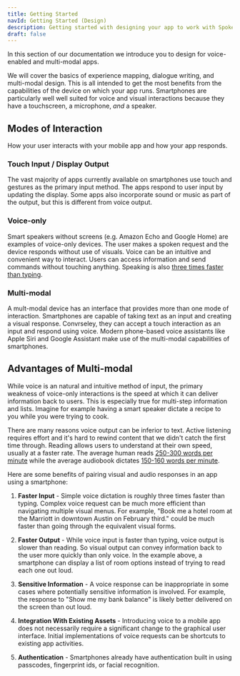 ```yaml
---
title: Getting Started
navId: Getting Started (Design)
description: Getting started with designing your app to work with Spokestack
draft: false
---
```


In this section of our documentation we introduce you to design for voice-enabled and multi-modal apps.

We will cover the basics of experience mapping, dialogue writing, and multi-modal design. This is all intended to get the most benefits from the capabilities of the device on which your app runs. Smartphones are particularly well well suited for voice and visual interactions because they have a touchscreen, a microphone, _and_ a speaker.

## Modes of Interaction

How your user interacts with your mobile app and how your app responds.

### Touch Input / Display Output

The vast majority of apps currently available on smartphones use touch and gestures as the primary input method. The apps respond to user input by updating the display. Some apps also incorporate sound or music as part of the output, but this is different from voice output.

### Voice-only

Smart speakers without screens (e.g. Amazon Echo and Google Home) are examples of voice-only devices. The user makes a spoken request and the device responds without use of visuals. Voice can be an intuitive and convenient way to interact. Users can access information and send commands without touching anything. Speaking is also [three times faster than typing](https://www.popularmechanics.com/technology/a22684/phone-dictation-typing-speed/).

### Multi-modal

A mult-modal device has an interface that provides more than one mode of interaction. Smartphones are capable of taking text as an input and creating a visual response. Convrseley, they can accept a touch interaction as an input and respond using voice. Modern phone-based voice assistants like Apple Siri and Google Assistant make use of the multi-modal capabilities of smartphones.

## Advantages of Multi-modal

While voice is an natural and intuitive method of input, the primary weakness of voice-only interactions is the speed at which it can deliver information back to users. This is especially true for multi-step information and lists. Imagine for example having a smart speaker dictate a recipe to you while you were trying to cook.

There are many reasons voice output can be inferior to text. Active listening requires effort and it's hard to rewind content that we didn't catch the first time through. Reading allows users to understand at their own speed, usually at a faster rate. The average human reads [250-300 words per minute](https://en.wikipedia.org/wiki/Words_per_minute) while the average audiobook dictates [150-160 words per minute](https://en.wikipedia.org/wiki/Words_per_minute).

Here are some benefits of pairing visual and audio responses in an app using a smartphone:

1. **Faster Input** - Simple voice dictation is roughly three times faster than typing. Complex voice request can be much more efficient than navigating multiple visual menus. For example, "Book me a hotel room at the Marriott in downtown Austin on February third." could be much faster than going through the equivalent visual forms.

1. **Faster Output** - While voice input is faster than typing, voice output is slower than reading. So visual output can convey information back to the user more quickly than only voice. In the example above, a smartphone can display a list of room options instead of trying to read each one out loud.

1. **Sensitive Information** - A voice response can be inappropriate in some cases where potentially sensitive information is involved. For example, the response to "Show me my bank balance" is likely better delivered on the screen than out loud.

1. **Integration With Existing Assets** - Introducing voice to a mobile app does not necessarily require a significant change to the graphical user interface. Initial implementations of voice requests can be shortcuts to existing app activities.

1. **Authentication** - Smartphones already have authentication built in using passcodes, fingerprint ids, or facial recognition.
